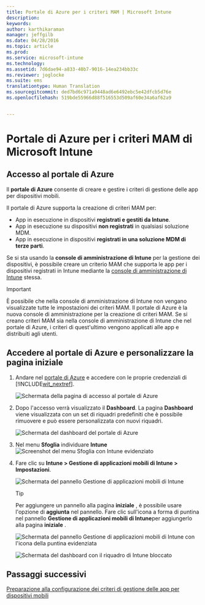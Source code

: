 ```yaml
---
title: Portale di Azure per i criteri MAM | Microsoft Intune
description: 
keywords: 
author: karthikaraman
manager: jeffgilb
ms.date: 04/28/2016
ms.topic: article
ms.prod: 
ms.service: microsoft-intune
ms.technology: 
ms.assetid: 7d6dae94-a833-40b7-9016-14ea234bb33c
ms.reviewer: joglocke
ms.suite: ems
translationtype: Human Translation
ms.sourcegitcommit: ded7bd6c971a9448ad6e6492ebc5e42dfcb5d76e
ms.openlocfilehash: 519bde55966d88f516553d509af60e34a6af62a9


---
```


# Portale di Azure per i criteri MAM di Microsoft Intune
## Accesso al portale di Azure
Il **portale di Azure** consente di creare e gestire i criteri di gestione delle app per dispositivi mobili.

Il portale di Azure supporta la creazione di criteri MAM per:
- App in esecuzione in dispositivi **registrati e gestiti da Intune**.
- App in esecuzione su dispositivi **non registrati** in qualsiasi soluzione MDM.
- App in esecuzione in dispositivi **registrati in una soluzione MDM di terze parti**.

Se si sta usando la **console di amministrazione di Intune** per la gestione dei dispositivi, è possibile creare un criterio MAM che supporta le app per i dispositivi registrati in Intune mediante la [console di amministrazione di Intune](configure-and-deploy-mobile-application-management-policies-in-the-microsoft-intune-console.md) stessa.
>[!IMPORTANT]
> È possibile che nella console di amministrazione di Intune non vengano visualizzate tutte le impostazioni dei criteri MAM. Il portale di Azure è la nuova console di amministrazione per la creazione di criteri MAM. Se si creano criteri MAM sia nella console di amministrazione di Intune che nel portale di Azure, i criteri di quest'ultimo vengono applicati alle app e distribuiti agli utenti.

## Accedere al portale di Azure e personalizzare la pagina iniziale

1.  Andare nel [portale di Azure](https://portal.azure.com) e accedere con le proprie credenziali di [!INCLUDE[wit_nextref](../includes/wit_nextref_md.md)].

    ![Schermata della pagina di accesso al portale di Azure](../media/AppManagement/AzurePortal_MAMSigninPage.png)

2.  Dopo l'accesso verrà visualizzato il **Dashboard**. La pagina **Dashboard** viene visualizzata con un set di riquadri predefiniti che è possibile rimuovere e può essere personalizzata con nuovi riquadri.

    ![Schermata del dashboard del portale di Azure](../media/AppManagement/AzurePortal_MAMStartboard_NoMAM.png)

3.  Nel menu **Sfoglia** individuare **Intune**![Screenshot del menu Sfoglia con Intune evidenziato](../media/AppManagement/AzurePortal_MAM_Browse_Intune.png)

4.  Fare clic su **Intune > Gestione di applicazioni mobili di Intune > Impostazioni**.

    ![Schermata del pannello Gestione di applicazioni mobili di Intune](../media/AppManagement/AzurePortal_MAM_Mainblade.png)

    > [!TIP]
    > Per aggiungere un pannello alla pagina **iniziale** , è possibile usare l'opzione di **aggiunta** nel pannello.  Fare clic sull'icona a forma di puntina nel pannello **Gestione di applicazioni mobili di Intune**per aggiungerlo alla pagina **iniziale** .

    ![Schermata del pannello Gestione di applicazioni mobili di Intune con l'icona della puntina evidenziata](../media/AppManagement/AzurePortal_MAM_PinBladeAction.png)

    ![Schermata del dashboard con il riquadro di Intune bloccato](../media/AppManagement/AzurePortal_MAM_Startboard_withMAM.png)
## Passaggi successivi
[Preparazione alla configurazione dei criteri di gestione delle app per dispositivi mobili](get-ready-to-configure-mobile-app-management-policies-with-microsoft-intune.md)



<!--HONumber=Jun16_HO4-->


